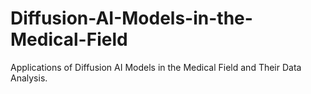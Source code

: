 # Diffusion-AI-Models-in-the-Medical-Field
Applications of Diffusion AI Models in the Medical Field and Their Data Analysis.
